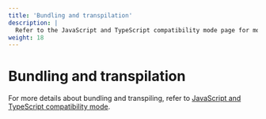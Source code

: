 ```yaml
---
title: 'Bundling and transpilation'
description: |
  Refer to the JavaScript and TypeScript compatibility mode page for more details on how to use TypeScript with k6
weight: 18
---
```


# Bundling and transpilation

For more details about bundling and transpiling, refer to [JavaScript and TypeScript compatibility mode](https://grafana.com/docs/k6/<K6_VERSION>/using-k6/javascript-typescript-compatibility-mode/).
